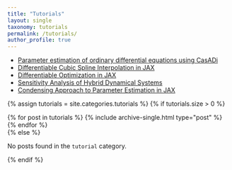 ```yaml
---
title: "Tutorials"
layout: single
taxonomy: tutorials
permalink: /tutorials/
author_profile: true
---
```


- <a href="{{page.url}}ParameterEstimation/"> Parameter estimation of ordinary differential equations using CasADi </a>
- <a href="{{page.url}}CubicSpline/"> Differentiable Cubic Spline Interpolation in JAX </a>
- <a href="{{page.url}}DOpti/"> Differentiable Optimization in JAX </a>
- <a href="{{page.url}}ODEvent/"> Sensitivity Analysis of Hybrid Dynamical Systems </a>
- <a href=""> Condensing Approach to Parameter Estimation in JAX </a>

{% assign tutorials = site.categories.tutorials %}
{% if tutorials.size > 0 %}
  <div class="entries-list">
    {% for post in tutorials %}
      {% include archive-single.html type="post" %}
    {% endfor %}
  </div>
{% else %}
  <p>No posts found in the <code>tutorial</code> category.</p>
{% endif %}